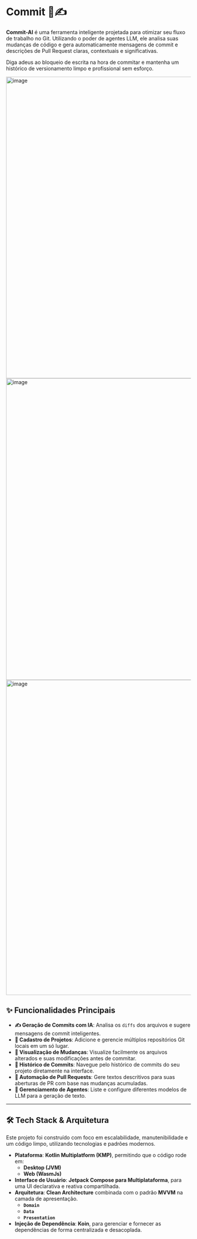 # Commit 🤖✍️

**Commit-AI** é uma ferramenta inteligente projetada para otimizar seu fluxo de trabalho no Git. Utilizando o poder de agentes LLM, ele analisa suas mudanças de código e gera automaticamente mensagens de commit e descrições de Pull Request claras, contextuais e significativas.

Diga adeus ao bloqueio de escrita na hora de commitar e mantenha um histórico de versionamento limpo e profissional sem esforço.

<img width="1599" height="823" alt="image" src="https://github.com/user-attachments/assets/be145386-cef3-47d2-bcfb-747677ad7eda" />


<img width="1599" height="823" alt="image" src="https://github.com/user-attachments/assets/46f61979-bdb1-4a45-aaf1-ff262b6ac864" />


<img width="1599" height="860" alt="image" src="https://github.com/user-attachments/assets/2806e581-d16e-44ec-a861-70e4cf56a1e5" />

## ✨ Funcionalidades Principais

*   **✍️ Geração de Commits com IA**: Analisa os `diffs` dos arquivos e sugere mensagens de commit inteligentes.
*   **📂 Cadastro de Projetos**: Adicione e gerencie múltiplos repositórios Git locais em um só lugar.
*   **👀 Visualização de Mudanças**: Visualize facilmente os arquivos alterados e suas modificações antes de commitar.
*   **📖 Histórico de Commits**: Navegue pelo histórico de commits do seu projeto diretamente na interface.
*   **🚀 Automação de Pull Requests**: Gere textos descritivos para suas aberturas de PR com base nas mudanças acumuladas.
*   **🤖 Gerenciamento de Agentes**: Liste e configure diferentes modelos de LLM para a geração de texto.

---

## 🛠️ Tech Stack & Arquitetura

Este projeto foi construído com foco em escalabilidade, manutenibilidade e um código limpo, utilizando tecnologias e padrões modernos.

*   **Plataforma**: **Kotlin Multiplatform (KMP)**, permitindo que o código rode em:
    *   **Desktop (JVM)**
    *   **Web (WasmJs)**
*   **Interface de Usuário**: **Jetpack Compose para Multiplataforma**, para uma UI declarativa e reativa compartilhada.
*   **Arquitetura**: **Clean Architecture** combinada com o padrão **MVVM** na camada de apresentação.
    *   **`Domain`**
    *   **`Data`**
    *   **`Presentation`**
*   **Injeção de Dependência**: **Koin**, para gerenciar e fornecer as dependências de forma centralizada e desacoplada.
